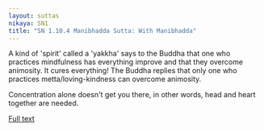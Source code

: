 ```yaml
---
layout: suttas
nikaya: SN1
title: "SN 1.10.4 Manibhadda Sutta: With Manibhadda"
---
```


A kind of 'spirit' called a 'yakkha' says to the Buddha that one who practices mindfulness has everything improve and that they overcome animosity. It cures everything! The Buddha replies that only one who practices metta/loving-kindness can overcome animosity.  

Concentration alone doesn't get you there, in other words, head and heart together are needed.


[Full text](https://www.dhammatalks.org/suttas/SN/SN10_4.html)
